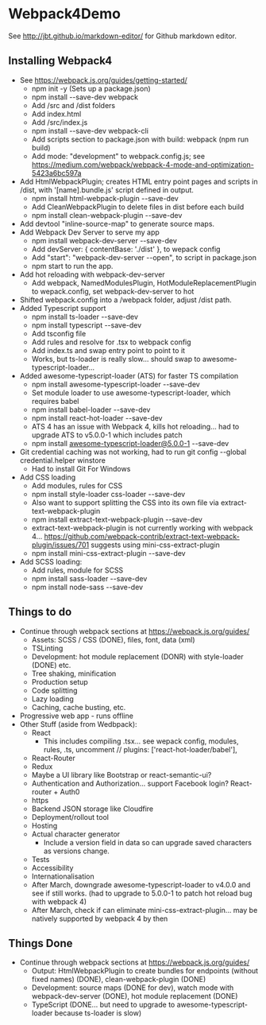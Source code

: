 # Webpack4Demo

See http://jbt.github.io/markdown-editor/ for Github markdown editor.

## Installing Webpack4

- See https://webpack.js.org/guides/getting-started/
  - npm init -y    (Sets up a package.json)
  - npm install --save-dev webpack   
  - Add /src and /dist folders
  - Add index.html
  - Add /src/index.js
  - npm install --save-dev webpack-cli
  - Add scripts section to package.json with build: webpack (npm run build)
  - Add mode: "development" to webpack.config.js; see https://medium.com/webpack/webpack-4-mode-and-optimization-5423a6bc597a
- Add HtmlWebpackPlugin; creates HTML entry point pages and scripts in /dist, with '[name].bundle.js' script defined in output.
  - npm install html-webpack-plugin --save-dev 
  - Add CleanWebpackPlugin to delete files in dist before each build
  - npm install clean-webpack-plugin --save-dev
- Add devtool "inline-source-map" to generate source maps.
- Add Webpack Dev Server to serve my app
  - npm install webpack-dev-server --save-dev 
  - Add devServer: { contentBase: './dist' }, to wepack config
  - Add "start": "webpack-dev-server --open", to script in package.json
  - npm start to run the app.
- Add hot reloading with webpack-dev-server
  - Add webpack, NamedModulesPlugin, HotModuleReplacementPlugin to wepack.config, set webpack-dev-server to hot
- Shifted webpack.config into a /webpack folder, adjust /dist path. 
- Added Typescript support
  - npm install ts-loader --save-dev
  - npm install typescript --save-dev
  - Add tsconfig file
  - Add rules and resolve for .tsx to webpack config
  - Add index.ts and swap entry point to point to it
  - Works, but ts-loader is really slow... should swap to awesome-typescript-loader...
- Added awesome-typescript-loader (ATS) for faster TS compilation
  - npm install awesome-typescript-loader --save-dev  
  - Set module loader to use awesome-typescript-loader, which requires babel
  - npm install babel-loader --save-dev
  - npm install react-hot-loader --save-dev
  - ATS 4 has an issue with Webpack 4, kills hot reloading... had to upgrade ATS to v5.0.0-1 which includes patch
  - npm install awesome-typescript-loader@5.0.0-1 --save-dev
- Git credential caching was not working, had to run git config --global credential.helper winstore
  - Had to install Git For Windows
- Add CSS loading
  - Add modules, rules for CSS
  - npm install style-loader css-loader --save-dev 
  - Also want to support splitting the CSS into its own file via extract-text-webpack-plugin
  - npm install extract-text-webpack-plugin --save-dev 
  - extract-text-webpack-plugin is not currently working with webpack 4... https://github.com/webpack-contrib/extract-text-webpack-plugin/issues/701 
  suggests using mini-css-extract-plugin
  - npm install mini-css-extract-plugin --save-dev 
- Add SCSS loading:
  - Add rules, module for SCSS
  - npm install sass-loader --save-dev
  - npm install node-sass --save-dev
  

## Things to do
- Continue through webpack sections at https://webpack.js.org/guides/
  - Assets: SCSS / CSS (DONE), files, font, data (xml)
  - TSLinting
  - Development: hot module replacement (DONR) with style-loader (DONE) etc.
  - Tree shaking, minification
  - Production setup
  - Code splitting
  - Lazy loading
  - Caching, cache busting, etc.
 - Progressive web app - runs offline
- Other Stuff (aside from Wedbpack):
  - React
    - This includes compiling .tsx... see wepack config, modules, rules, .ts, uncomment // plugins: ['react-hot-loader/babel'], 
  - React-Router
  - Redux
  - Maybe a UI library like Bootstrap or react-semantic-ui?
  - Authentication and Authorization... support Facebook login? React-router + Auth0
  - https
  - Backend JSON storage like Cloudfire
  - Deployment/rollout tool
  - Hosting
  - Actual character generator
    - Include a version field in data so can upgrade saved characters as versions change.
  - Tests
  - Accessibility
  - Internationalisation
  - After March, downgrade awesome-typescript-loader to v4.0.0 and see if still works. (had to upgrade to 5.0.0-1 to patch hot reload bug with webpack 4)
  - After March, check if can eliminate mini-css-extract-plugin... may be natively supported by webpack 4 by then

## Things Done
- Continue through webpack sections at https://webpack.js.org/guides/
  - Output: HtmlWebpackPlugin to create bundles for endpoints (without fixed names) (DONE), clean-webpack-plugin (DONE)
  - Development: source maps (DONE for dev), watch mode with webpack-dev-server (DONE), hot module replacement (DONE) 
  - TypeScript (DONE... but need to upgrade to awesome-typescript-loader because ts-loader is slow)
